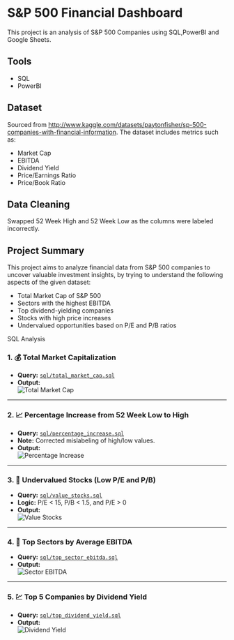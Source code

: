 # S&P 500 Financial Dashboard

This project is an analysis of S&P 500 Companies using SQL,PowerBI and Google Sheets.

## Tools
- SQL
- PowerBI

## Dataset
Sourced from http://www.kaggle.com/datasets/paytonfisher/sp-500-companies-with-financial-information. The dataset includes metrics such as:
- Market Cap
- EBITDA
- Dividend Yield
- Price/Earnings Ratio
- Price/Book Ratio

## Data Cleaning
 Swapped 52 Week High and 52 Week Low as the columns were labeled incorrectly.

## Project Summary

This project aims to analyze financial data from S&P 500 companies to uncover valuable investment insights, by trying to understand the following aspects of the given dataset:

- Total Market Cap of S&P 500
- Sectors with the highest EBITDA
- Top dividend-yielding companies
- Stocks with high price increases
- Undervalued opportunities based on P/E and P/B ratios

SQL Analysis

### 1. 💰 Total Market Capitalization
- **Query:** [`sql/total_market_cap.sql`](sql/total_market_cap.sql)  
- **Output:**  
  ![Total Market Cap](assets/total_market_cap_output.png)

---

### 2. 📈 Percentage Increase from 52 Week Low to High
- **Query:** [`sql/percentage_increase.sql`](sql/percentage_increase.sql)  
- **Note:** Corrected mislabeling of high/low values.
- **Output:**  
  ![Percentage Increase](assets/percentage_increase_output.png)

---

### 3. 💸 Undervalued Stocks (Low P/E and P/B)
- **Query:** [`sql/value_stocks.sql`](sql/value_stocks.sql)  
- **Logic:** P/E < 15, P/B < 1.5, and P/E > 0  
- **Output:**  
  ![Value Stocks](assets/value_stocks_output.png)

---

### 4. 🏢 Top Sectors by Average EBITDA
- **Query:** [`sql/top_sector_ebitda.sql`](sql/top_sector_ebitda.sql)  
- **Output:**  
  ![Sector EBITDA](assets/top_sector_ebitda_output.png)

---

### 5. 💹 Top 5 Companies by Dividend Yield
- **Query:** [`sql/top_dividend_yield.sql`](sql/top_dividend_yield.sql)  
- **Output:**  
  ![Dividend Yield](assets/dividend_yield_output.png)
